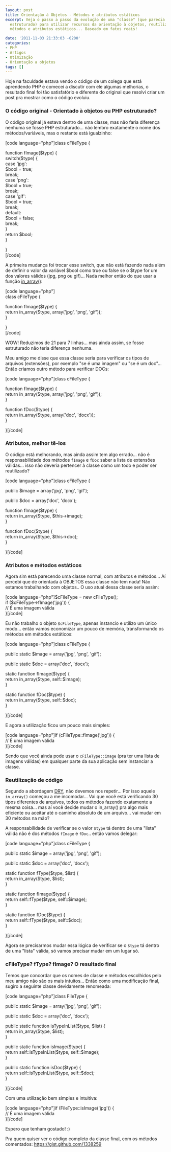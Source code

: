 ```yaml
---
layout: post
title: Orientação à Objetos - Métodos e atributos estáticos
excerpt: Veja o passo a passo da evolução de uma "classe" (que parecia mais código
  estruturado) para utilizar recursos da orientação à objetos, reutilização de código,
  métodos e atributos estáticos... Baseado em fatos reais!

date: '2011-11-03 21:33:03 -0200'
categories:
- PHP
- Artigos
- Otimização
- Orientação a objetos
tags: []
---
```

<p>Hoje na faculdade estava vendo o código de um colega que está aprendendo PHP e comecei a discutir com ele algumas melhorias, o resultado final foi tão satisfatório e diferente do original que resolvi criar um post pra mostrar como o código evoluiu.</p>
<h3>O código original - Orientado à objetos ou PHP estruturado?</h3>
<p>O código original já estava dentro de uma classe, mas não faria diferença nenhuma se fosse PHP estruturado... não lembro exatamente o nome dos métodos/variáveis, mas o restante está igualzinho:</p>
<p>[code language="php"]class cFileType {</p>
<p>	function fImage($type) {<br />
		switch($type) {<br />
			case 'jpg':<br />
			$bool = true;<br />
			break;<br />
			case 'png':<br />
			$bool = true;<br />
			break;<br />
			case 'gif':<br />
			$bool = true;<br />
			break;<br />
			default:<br />
			$bool = false;<br />
			break;<br />
		}<br />
		return $bool;<br />
	}</p>
<p>}<br />
[/code]</p>
<p>A primeira mudança foi trocar esse switch, que não está fazendo nada além de definir o valor da variável $bool como true ou false se o $type for um dos valores válidos (jpg, png ou gif)... Nada melhor então do que usar a função <a href="http://php.net/manual/en/function.in-array.php">in_array()</a>:</p>
<p>[code language="php"]<br />
class cFileType {</p>
<p>	function fImage($type) {<br />
		return in_array($type, array('jpg', 'png', 'gif'));<br />
	}</p>
<p>}<br />
[/code]</p>
<p>WOW! Reduzimos de 21 para 7 linhas... mas ainda assim, se fosse estruturado não teria diferença nenhuma.</p>
<p>Meu amigo me disse que essa classe seria para verificar os tipos de arquivos (extensões), por exemplo "se é uma imagem" ou "se é um doc"... Então criamos outro método para verificar DOCs:</p>
<p>[code language="php"]class cFileType {</p>
<p>	function fImage($type) {<br />
		return in_array($type, array('jpg', 'png', 'gif'));<br />
	}</p>
<p>	function fDoc($type) {<br />
		return in_array($type, array('doc', 'docx'));<br />
	}</p>
<p>}[/code]</p>
<h3>Atributos, melhor tê-los</h3>
<p>O código está melhorando, mas ainda assim tem algo errado... não é responsabilidade dos métodos <code>fImage</code> e <code>fDoc</code> saber a lista de extensões válidas... isso não deveria pertencer à classe como um todo e poder ser reutilizado?</p>
<p>[code language="php"]class cFileType {</p>
<p>	public $image = array('jpg', 'png', 'gif');</p>
<p>	public $doc = array('doc', 'docx');</p>
<p>	function fImage($type) {<br />
		return in_array($type, $this-&gt;image);<br />
	}</p>
<p>	function fDoc($type) {<br />
		return in_array($type, $this-&gt;doc);<br />
	}</p>
<p>}[/code]</p>
<h3>Atributos e métodos estáticos</h3>
<p>Agora sim está parecendo uma classe normal, com atributos e métodos... Aí percebi que de orientada à OBJETOS essa classe não tem nada! Não estamos trabalhando com objetos.. O uso atual dessa classe seria assim:</p>
<p>[code language="php"]$cFileType = new cFileType();<br />
if ($cFileType-&gt;fImage('jpg')) {<br />
	// É uma imagem válida<br />
}[/code]</p>
<p>Eu não trabalho o objeto <code>$cFileType</code>, apenas instancio e utilizo um único modo... então vamos economizar um pouco de memória, transformando os métodos em métodos estáticos:</p>
<p>[code language="php"]class cFileType {</p>
<p>	public static $image = array('jpg', 'png', 'gif');</p>
<p>	public static $doc = array('doc', 'docx');</p>
<p>	static function fImage($type) {<br />
		return in_array($type, self::$image);<br />
	}</p>
<p>	static function fDoc($type) {<br />
		return in_array($type, self::$doc);<br />
	}</p>
<p>}[/code]</p>
<p>E agora a utilização ficou um pouco mais simples:</p>
<p>[code language="php"]if (cFileType::fImage('jpg')) {<br />
	// É uma imagem válida<br />
}[/code]</p>
<p>Sendo que você ainda pode usar o <code>cFileType::image</code> (pra ter uma lista de imagens válidas) em qualquer parte da sua aplicação sem instanciar a classe.</p>
<h3>Reutilização de código</h3>
<p>Segundo a abordagem <a href="http://pt.wikipedia.org/wiki/Don't_repeat_yourself">DRY</a>, não devemos nos repetir... Por isso aquele <code>in_array()</code> começou a me incomodar... Vai que você está verificando 30 tipos diferentes de arquivos, todos os métodos fazendo exatamente a mesma coisa... mas aí você decide mudar o in_array() pra algo mais eficiente ou aceitar até o caminho absoluto de um arquivo... vai mudar em 30 métodos na mão?</p>
<p>A responsabilidade de verificar se o valor <code>$type</code> tá dentro de uma "lista" válida não é dos métodos <code>fImage</code> e <code>fDoc</code>.. então vamos delegar:</p>
<p>[code language="php"]class cFileType {</p>
<p>	public static $image = array('jpg', 'png', 'gif');</p>
<p>	public static $doc = array('doc', 'docx');</p>
<p>	static function fType($type, $list) {<br />
		return in_array($type, $list);<br />
	}</p>
<p>	static function fImage($type) {<br />
		return self::fType($type, self::$image);<br />
	}</p>
<p>	static function fDoc($type) {<br />
		return self::fType($type, self::$doc);<br />
	}</p>
<p>}[/code]</p>
<p>Agora se precisarmos mudar essa lógica de verificar se o <code>$type</code> tá dentro de uma "lista" válida, só vamos precisar mudar em um lugar só.</p>
<h3>cFileType? fType? fImage? O resultado final</h3>
<p>Temos que concordar que os nomes de classe e métodos escolhidos pelo meu amigo não são os mais intuitos... Então como uma modificação final, sugiro a seguinte classe devidamente renomeada:</p>
<p>[code language="php"]class FileType {</p>
<p>	public static $image = array('jpg', 'png', 'gif');</p>
<p>	public static $doc = array('doc', 'docx');</p>
<p>	public static function isTypeInList($type, $list) {<br />
		return in_array($type, $list);<br />
	}</p>
<p>	public static function isImage($type) {<br />
		return self::isTypeInList($type, self::$image);<br />
	}</p>
<p>	public static function isDoc($type) {<br />
		return self::isTypeInList($type, self::$doc);<br />
	}</p>
<p>}[/code]</p>
<p>Com uma utilização bem simples e intuitiva: </p>
<p>[code language="php"]if (FileType::isImage('jpg')) {<br />
	// É uma imagem válida<br />
}[/code]</p>
<p>Espero que tenham gostado! :)</p>
<p>Pra quem quiser ver o código completo da classe final, com os métodos comentados: <a href="https://gist.github.com/1338259">https://gist.github.com/1338259</a></p>
